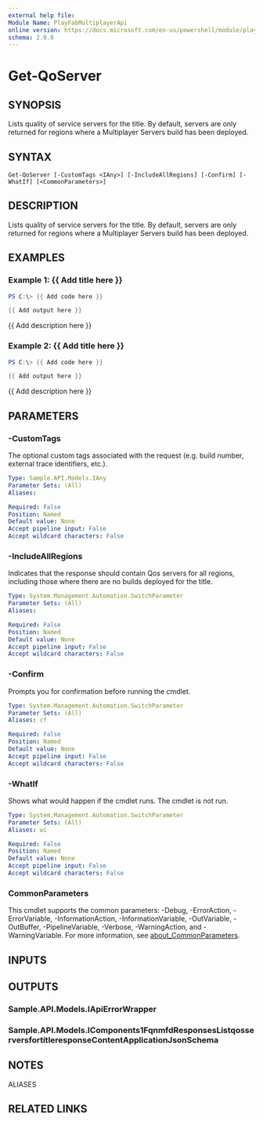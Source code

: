 ```yaml
---
external help file:
Module Name: PlayFabMultiplayerApi
online version: https://docs.microsoft.com/en-us/powershell/module/playfabmultiplayerapi/get-qoserver
schema: 2.0.0
---
```


# Get-QoServer

## SYNOPSIS
Lists quality of service servers for the title.
By default, servers are only returned for regions where a Multiplayer Servers build has been deployed.

## SYNTAX

```
Get-QoServer [-CustomTags <IAny>] [-IncludeAllRegions] [-Confirm] [-WhatIf] [<CommonParameters>]
```

## DESCRIPTION
Lists quality of service servers for the title.
By default, servers are only returned for regions where a Multiplayer Servers build has been deployed.

## EXAMPLES

### Example 1: {{ Add title here }}
```powershell
PS C:\> {{ Add code here }}

{{ Add output here }}
```

{{ Add description here }}

### Example 2: {{ Add title here }}
```powershell
PS C:\> {{ Add code here }}

{{ Add output here }}
```

{{ Add description here }}

## PARAMETERS

### -CustomTags
The optional custom tags associated with the request (e.g.
build number, external trace identifiers, etc.).

```yaml
Type: Sample.API.Models.IAny
Parameter Sets: (All)
Aliases:

Required: False
Position: Named
Default value: None
Accept pipeline input: False
Accept wildcard characters: False
```

### -IncludeAllRegions
Indicates that the response should contain Qos servers for all regions, including those where there are no builds deployed for the title.

```yaml
Type: System.Management.Automation.SwitchParameter
Parameter Sets: (All)
Aliases:

Required: False
Position: Named
Default value: None
Accept pipeline input: False
Accept wildcard characters: False
```

### -Confirm
Prompts you for confirmation before running the cmdlet.

```yaml
Type: System.Management.Automation.SwitchParameter
Parameter Sets: (All)
Aliases: cf

Required: False
Position: Named
Default value: None
Accept pipeline input: False
Accept wildcard characters: False
```

### -WhatIf
Shows what would happen if the cmdlet runs.
The cmdlet is not run.

```yaml
Type: System.Management.Automation.SwitchParameter
Parameter Sets: (All)
Aliases: wi

Required: False
Position: Named
Default value: None
Accept pipeline input: False
Accept wildcard characters: False
```

### CommonParameters
This cmdlet supports the common parameters: -Debug, -ErrorAction, -ErrorVariable, -InformationAction, -InformationVariable, -OutVariable, -OutBuffer, -PipelineVariable, -Verbose, -WarningAction, and -WarningVariable. For more information, see [about_CommonParameters](http://go.microsoft.com/fwlink/?LinkID=113216).

## INPUTS

## OUTPUTS

### Sample.API.Models.IApiErrorWrapper

### Sample.API.Models.IComponents1FqnmfdResponsesListqosserversfortitleresponseContentApplicationJsonSchema

## NOTES

ALIASES

## RELATED LINKS

